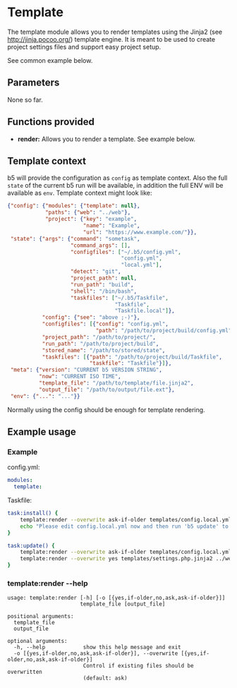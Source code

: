# Template

The template module allows you to render templates using the Jinja2 (see http://jinja.pocoo.org/)
template engine. It is meant to be used to create project settings files and support easy
project setup.

See common example below.

## Parameters

None so far.

## Functions provided

* **render:** Allows you to render a template. See example below.

## Template context

b5 will provide the configuration as `config` as template context. Also the full
`state` of the current b5 run will be available, in addition the full ENV will be
available as `env`. Template context might look like:

```json
{"config": {"modules": {"template": null},
            "paths": {"web": "../web"},
            "project": {"key": "example",
                        "name": "Example",
                        "url": "https://www.example.com/"}},
 "state": {"args": {"command": "sometask",
                    "command_args": [],
                    "configfiles": ["~/.b5/config.yml",
                                    "config.yml",
                                    "local.yml"],
                    "detect": "git",
                    "project_path": null,
                    "run_path": "build",
                    "shell": "/bin/bash",
                    "taskfiles": ["~/.b5/Taskfile",
                                  "Taskfile",
                                  "Taskfile.local"]},
           "config": {"see": "above ;-)"},
           "configfiles": [{"config": "config.yml",
                            "path": "/path/to/project/build/config.yml"}],
           "project_path": "/path/to/project/",
           "run_path": "/path/to/project/build",
           "stored_name": "/path/to/stored/state",
           "taskfiles": [{"path": "/path/to/project/build/Taskfile",
                          "taskfile": "Taskfile"}]},
 "meta": {"version": "CURRENT b5 VERSION STRING",
          "now": "CURRENT ISO TIME",
          "template_file": "/path/to/template/file.jinja2",
          "output_file": "/path/to/output/file.ext"},
 "env": {"...": "..."}}         
```

Normally using the config should be enough for template rendering.

## Example usage

### Example

config.yml:
```yaml
modules:
  template:
```

Taskfile:
```bash
task:install() {
    template:render --overwrite ask-if-older templates/config.local.yml.jinja2 config.local.yml
    echo "Please edit config.local.yml now and then run 'b5 update' to create project configuration files"
}

task:update() {
    template:render --overwrite ask-if-older templates/config.local.yml.jinja2 config.local.yml
    template:render --overwrite yes templates/settings.php.jinja2 ../web/settings.php
}
```

### template:render --help

```
usage: template:render [-h] [-o [{yes,if-older,no,ask,ask-if-older}]]
                       template_file [output_file]

positional arguments:
  template_file
  output_file

optional arguments:
  -h, --help            show this help message and exit
  -o [{yes,if-older,no,ask,ask-if-older}], --overwrite [{yes,if-older,no,ask,ask-if-older}]
                        Control if existing files should be overwritten
                        (default: ask)
```

